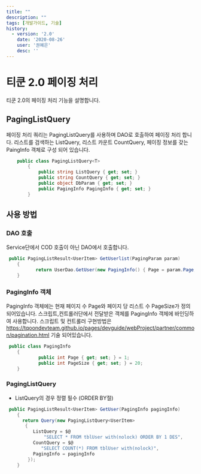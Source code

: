 ```yaml
---
title: ""
description: ""
tags: [개발가이드, 기술]
history:
  - version: '2.0'
    date: '2020-08-26'
    user: '권예은'
    desc: ''
---
```


# 티쿤 2.0 페이징 처리
티쿤 2.0의 페이징 처리 기능을 설명합니다.

## PagingListQuery<T>
페이징 처리 쿼리는 PagingListQuery<t>를 사용하며 DAO로 호출하여 페이징 처리 합니다. 
리스트를 검색하는 ListQuery, 리스트 카운트 CountQuery, 페이징 정보를 갖는 PaingInfo 객체로 구성 되어 있습니다. 
``` c#
    public class PagingListQuery<T>
        {
            public string ListQuery { get; set; }
            public string CountQuery { get; set; }
            public object DbParam { get; set; }
            public PagingInfo PagingInfo { get; set; }
        }
```
## 사용 방법
### DAO 호출
 Service단에서 COD 호출이 아닌 DAO에서 호출합니다.

``` c#
 public PagingListResult<UserItem> GetUserlist(PagingParam param)
    {
           return UserDao.GetUser(new PagingInfo() { Page = param.Page, PageSize = param.PageSize});
    }
```
### PagingInfo 객체
PagingInfo 객체에는 현재 페이지 수 Page와 페이지 당 리스트 수 PageSize가 정의 되어있습니다.
스크립트,컨트롤러단에서 전달받은 객체를 PagingInfo 객체에 바인딩하여 사용합니다.
스크립트 및 컨트롤러 구현방법은 <https://tqoondevteam.github.io/pages/devguide/webProject/partner/common/pagination.html> 기술 되어있습니다. 

```c#
 public class PagingInfo
    {
            public int Page { get; set; } = 1;
            public int PageSize { get; set; } = 20;
    }
```
###  PagingListQuery<T>
 * ListQuery의 경우 정렬 필수 (ORDER BY절) 

```c#
 public PagingListResult<UserItem> GetUser(PagingInfo pagingInfo)
    {
      return Query(new PagingListQuery<UserItem>
       {
          ListQuery = $@
              "SELECT * FROM tblUser with(nolock) ORDER BY 1 DES",
          CountQuery = $@
             "SELECT COUNT(*) FROM tblUser with(nolock)",
          PagingInfo = pagingInfo
        });
    }
```

